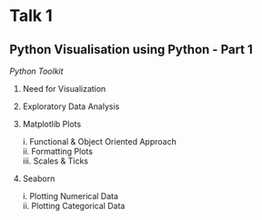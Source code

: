 Talk 1
======

Python Visualisation using Python - Part 1
-------------------------------------------------

_Python Toolkit_

1. Need for Visualization
2. Exploratory Data Analysis
3. Matplotlib Plots

   i.   Functional & Object Oriented Approach <br>
   ii.  Formatting Plots <br>
   iii. Scales & Ticks <br>

4. Seaborn

   i.  Plotting Numerical Data  <br>
   ii. Plotting Categorical Data <br>
